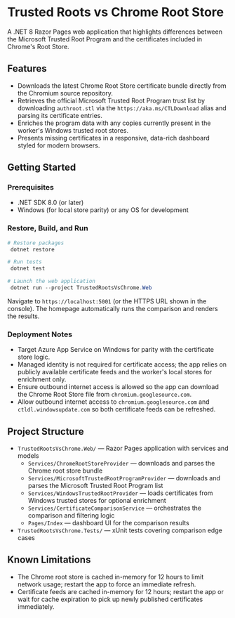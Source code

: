 # Trusted Roots vs Chrome Root Store

A .NET 8 Razor Pages web application that highlights differences between the Microsoft Trusted Root Program and the certificates included in Chrome's Root Store.

## Features

- Downloads the latest Chrome Root Store certificate bundle directly from the Chromium source repository.
- Retrieves the official Microsoft Trusted Root Program trust list by downloading `authroot.stl` via the `https://aka.ms/CTLDownload` alias and parsing its certificate entries.
- Enriches the program data with any copies currently present in the worker's Windows trusted root stores.
- Presents missing certificates in a responsive, data-rich dashboard styled for modern browsers.

## Getting Started

### Prerequisites

- .NET SDK 8.0 (or later)
- Windows (for local store parity) or any OS for development

### Restore, Build, and Run

```powershell
# Restore packages
 dotnet restore

# Run tests
 dotnet test

# Launch the web application
 dotnet run --project TrustedRootsVsChrome.Web
```

Navigate to `https://localhost:5001` (or the HTTPS URL shown in the console). The homepage automatically runs the comparison and renders the results.

### Deployment Notes

- Target Azure App Service on Windows for parity with the certificate store logic.
- Managed identity is not required for certificate access; the app relies on publicly available certificate feeds and the worker's local stores for enrichment only.
- Ensure outbound internet access is allowed so the app can download the Chrome Root Store file from `chromium.googlesource.com`.
- Allow outbound internet access to `chromium.googlesource.com` and `ctldl.windowsupdate.com` so both certificate feeds can be refreshed.

## Project Structure

- `TrustedRootsVsChrome.Web/` — Razor Pages application with services and models
  - `Services/ChromeRootStoreProvider` — downloads and parses the Chrome root store bundle
  - `Services/MicrosoftTrustedRootProgramProvider` — downloads and parses the Microsoft Trusted Root Program list
  - `Services/WindowsTrustedRootProvider` — loads certificates from Windows trusted stores for optional enrichment
  - `Services/CertificateComparisonService` — orchestrates the comparison and filtering logic
  - `Pages/Index` — dashboard UI for the comparison results
- `TrustedRootsVsChrome.Tests/` — xUnit tests covering comparison edge cases

## Known Limitations

- The Chrome root store is cached in-memory for 12 hours to limit network usage; restart the app to force an immediate refresh.
- Certificate feeds are cached in-memory for 12 hours; restart the app or wait for cache expiration to pick up newly published certificates immediately.
